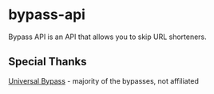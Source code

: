 # bypass-api
Bypass API is an API that allows you to skip URL shorteners.

## Special Thanks
[Universal Bypass](https://github.com/Sainan/Universal-Bypass) - majority of the bypasses, not affiliated
